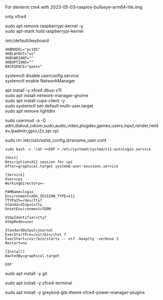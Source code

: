 
For devterm cm4 with 2023-05-03-raspios-bullseye-arm64-lite.img

only xfce4

sudo apt remove raspberrypi-kernel -y  
sudo apt-mark hold raspberrypi-kernel  

/etc/default/keyboard  

```
XKBMODEL="pc105"
XKBLAYOUT="us"
XKBVARIANT=""
XKBOPTIONS=""
BACKSPACE="guess"
```

systemctl disable userconfig.service  
systemctl enable NetworkManager  

apt install -y xfce4 dbus-x11  
sudo apt install network-manager-gnome  
sudo apt install cups-client -y  
sudo systemctl set-default multi-user.target  
sudo apt remove lightdm  

sudo usermod -a -G adm,dialout,cdrom,sudo,audio,video,plugdev,games,users,input,render,netdev,lpadmin,gpio,i2c,spi cpi  

sudo rm /etc/ssh/sshd_config.d/rename_user.conf  

```
sudo bash -c 'cat <<EOF > /etc/systemd/system/x11-autologin.service

[Unit]
Description=X11 session for cpi
After=graphical.target systemd-user-sessions.service

[Service]
User=cpi
WorkingDirectory=~

PAMName=login
Environment=XDG_SESSION_TYPE=x11
TTYPath=/dev/tty7
StandardInput=tty
UnsetEnvironment=TERM

UtmpIdentifier=tty7
UtmpMode=user

StandardOutput=journal
ExecStartPre=/usr/bin/chvt 7
ExecStart=/usr/bin/startx -- vt7 -keeptty -verbose 3
Restart=no

[Install]
WantedBy=graphical.target

EOF'
```

sudo apt install -y git

sudo apt install -y xfce4-terminal 

sudo apt install -y greybird-gtk-theme  xfce4-power-manager-plugins


